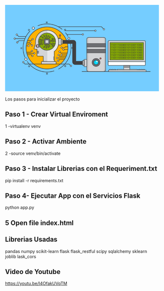 ![Alt text](Img/ml.jpeg?raw=true "Machine Learning")

Los pasos para inicializar  el proyecto 

##  Paso 1 - Crear Virtual Enviroment
1 -virtualenv venv
##  Paso 2 - Activar Ambiente
 2 -source venv/bin/activate
##  Paso 3 - Instalar  Librerias con el Requeriment.txt
pip install -r requirements.txt
##  Paso 4- Ejecutar App con el Servicios Flask
python app.py
## 5 Open file index.html

## Librerias Usadas
pandas
numpy
scikit-learn
flask
flask_restful
scipy
sqlalchemy
sklearn
joblib
lask_cors


## Video de Youtube
https://youtu.be/I4OfakUVqTM

